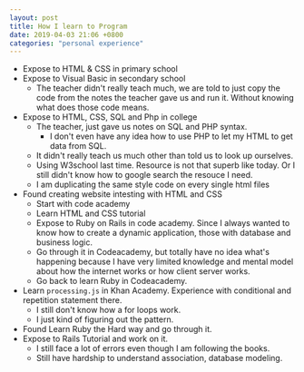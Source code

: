 ```yaml
---
layout: post
title: How I learn to Program
date: 2019-04-03 21:06 +0800
categories: "personal experience"
---
```


- Expose to HTML & CSS in primary school
- Expose to Visual Basic in secondary school
  - The teacher didn't really teach much, we are told
    to just copy the code from the notes the teacher
    gave us and run it. Without knowing what does those code
    means.
- Expose to HTML, CSS, SQL and Php in college
  - The teacher, just gave us notes on SQL and PHP syntax.
      - I don't even have any idea how to use PHP to let my HTML
        to get data from SQL.
  - It didn't really teach us much other than told us to look
  up ourselves.
  - Using W3school last time. Resource is not that superb like
  today. Or I still didn't know how to google search the
  resouce I need.
  - I am duplicating the same style code on every single html
    files
- Found creating website intesting with HTML and CSS
  - Start with code academy
  - Learn HTML and CSS tutorial
  - Expose to Ruby on Rails in code academy. Since I always wanted
    to know how to create a dynamic application, those with database
    and business logic.
  - Go through it in Codeacademy, but totally have no idea what's
  happening because I have very limited knowledge and mental model
  about how the internet works or how client server works.
  - Go back to learn Ruby in Codeacademy.
- Learn `processing.js` in Khan Academy. Experience with conditional
and repetition statement there.
  - I still don't know how a for loops work.
  - I just kind of figuring out the pattern.
- Found Learn Ruby the Hard way and go through it.
- Expose to Rails Tutorial and work on it.
  - I still face a lot of errors even though I am following
    the books.
  - Still have hardship to understand association, database modeling.







